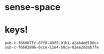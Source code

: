 sense-space
===========


# keys!

```
pub-c-f86007fc-87f8-49f5-91b1-a2ab4ed186cc
sub-c-f6602896-6cce-11e4-b8ca-02ee2ddab7fe
```
